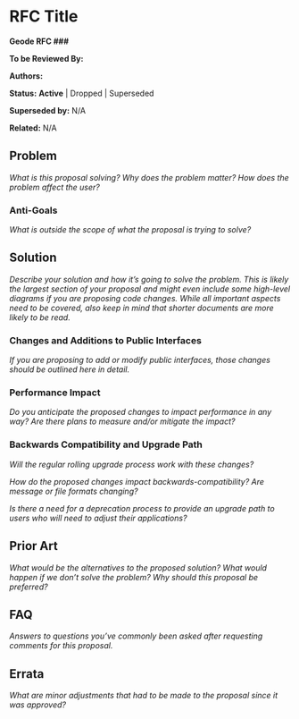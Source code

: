 # RFC Title

**Geode RFC ###**

**To be Reviewed By:** 

**Authors:**

**Status:** **Active** | Dropped | Superseded

**Superseded by:** N/A

**Related:** N/A


## Problem
*What is this proposal solving? Why does the problem matter? How does the problem affect the user?*

### Anti-Goals
*What is outside the scope of what the proposal is trying to solve?*

## Solution
*Describe your solution and how it’s going to solve the problem. This is likely the largest section of your proposal and might even include some high-level diagrams if you are proposing code changes. While all important aspects need to be covered, also keep in mind that shorter documents are more likely to be read.*

### Changes and Additions to Public Interfaces
*If you are proposing to add or modify public interfaces, those changes should be outlined here in detail.*

### Performance Impact
*Do you anticipate the proposed changes to impact performance in any way? Are there plans to measure and/or mitigate the impact?*

### Backwards Compatibility and Upgrade Path
*Will the regular rolling upgrade process work with these changes?*

*How do the proposed changes impact backwards-compatibility? Are message or file formats changing?*

*Is there a need for a deprecation process to provide an upgrade path to users who will need to adjust their applications?*

## Prior Art
*What would be the alternatives to the proposed solution? What would happen if we don’t solve the problem? Why should this proposal be preferred?*

## FAQ
*Answers to questions you’ve commonly been asked after requesting comments for this proposal.*

## Errata
*What are minor adjustments that had to be made to the proposal since it was approved?*